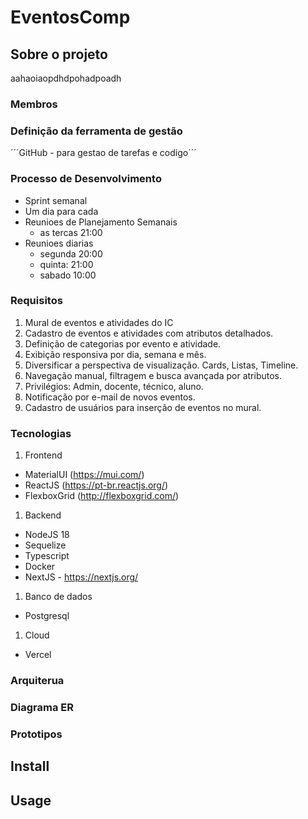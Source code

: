 # EventosComp

## Sobre o projeto
aahaoiaopdhdpohadpoadh


### Membros

### Definição da ferramenta de gestão

´´´GitHub - para gestao de tarefas e codigo´´´

### Processo de Desenvolvimento
 - Sprint semanal
 - Um dia para cada 
 - Reunioes de Planejamento Semanais 
    - as tercas 21:00
 - Reunioes diarias 
    - segunda 20:00
    - quinta: 21:00
    - sabado 10:00
### Requisitos
1. Mural de eventos e atividades do IC
1. Cadastro de eventos e atividades com atributos detalhados.
1. Definição de categorias por evento e atividade.
1. Exibição responsiva por dia, semana e mês.
1. Diversificar a perspectiva de visualização. Cards, Listas, Timeline.
1. Navegação manual, filtragem e busca avançada por atributos.
1. Privilégios: Admin, docente, técnico, aluno.
1. Notificação por e-mail de novos eventos.
1. Cadastro de usuários para inserção de eventos no mural.
### Tecnologias
1. Frontend
- MaterialUI (https://mui.com/)
- ReactJS (https://pt-br.reactjs.org/)
- FlexboxGrid (http://flexboxgrid.com/)
1. Backend
- NodeJS 18 
- Sequelize
- Typescript
- Docker
- NextJS - https://nextjs.org/
1. Banco de dados
- Postgresql
1. Cloud
- Vercel
### Arquiterua
### Diagrama ER
### Prototipos



## Install


## Usage



